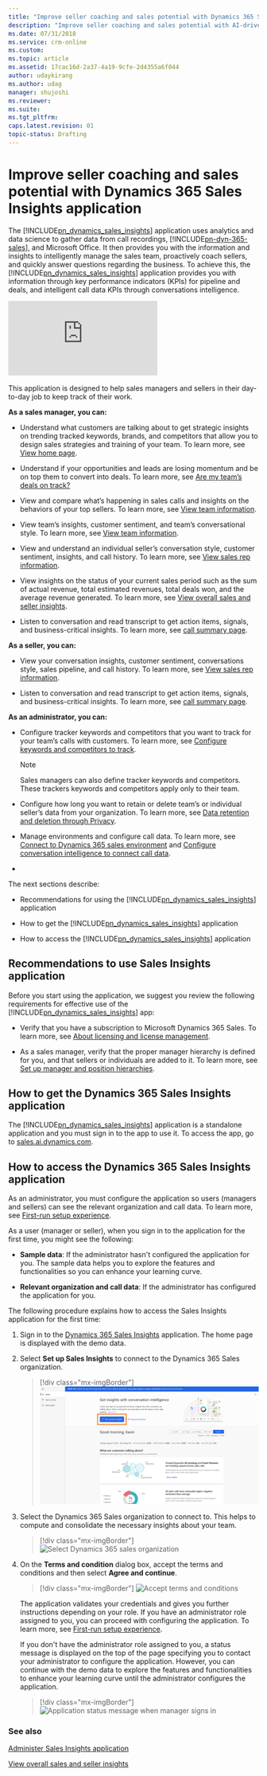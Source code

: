 ```yaml
---
title: "Improve seller coaching and sales potential with Dynamics 365 Sales Insights application | MicrosoftDocs"
description: "Improve seller coaching and sales potential with AI-driven insights readily available for Dynamics 365 Sales Insights"
ms.date: 07/31/2018
ms.service: crm-online
ms.custom: 
ms.topic: article
ms.assetid: 17cac16d-2a37-4a19-9cfe-2d4355a6f044
author: udaykirang
ms.author: udag
manager: shujoshi
ms.reviewer: 
ms.suite: 
ms.tgt_pltfrm: 
caps.latest.revision: 01
topic-status: Drafting
---
```


# Improve seller coaching and sales potential with Dynamics 365 Sales Insights application

The [!INCLUDE[pn_dynamics_sales_insights](../includes/pn-dynamics-sales-insights.md)] application uses analytics and data science to gather data from call recordings, [!INCLUDE[pn-dyn-365-sales](../includes/pn-dyn-365-sales.md)], and Microsoft Office. It then provides you with the information and insights to intelligently manage the sales team, proactively coach sellers, and quickly answer questions regarding the business. To achieve this, the [!INCLUDE[pn_dynamics_sales_insights](../includes/pn-dynamics-sales-insights.md)] application provides you with information through key performance indicators (KPIs) for pipeline and deals, and intelligent call data KPIs through conversations intelligence.

<div class=embeddedvideo><iframe src=https://go.microsoft.com/fwlink/?linkid=2099797 frameborder=0 allowfullscreen=></iframe></div>

This application is designed to help sales managers and sellers in their day-to-day job to keep track of their work. 

**As a sales manager, you can:**

-	Understand what customers are talking about to get strategic insights on trending tracked keywords, brands, and competitors that allow you to design sales strategies and training of your team. To learn more, see [View home page](dynamics365-sales-insights-app-home-page.md).

-	Understand if your opportunities and leads are losing momentum and be on top them to convert into deals. To learn more, see [Are my team’s deals on track?](dynamics365-sales-insights-app-home-page.md#are-my-teams-deals-on-track) 

-	View and compare what’s happening in sales calls and insights on the behaviors of your top sellers. To learn more, see [View team information](conversation-intelligence-team-overview.md).

-	View team’s insights, customer sentiment, and team’s conversational style. To learn more, see [View team information](conversation-intelligence-team-overview.md).

-	View and understand an individual seller’s conversation style, customer sentiment, insights, and call history. To learn more, see [View sales rep information](conversation-intelligence-seller-details.md).

-	View insights on the status of your current sales period such as the sum of actual revenue, total estimated revenues, total deals won, and the average revenue generated. To learn more, see [View overall sales and seller insights](dynamics365-sales-insights-app-home-page.md).

-	Listen to conversation and read transcript to get action items, signals, and business-critical insights. To learn more, see [call summary page]().  

**As a seller, you can:**

-	View your conversation insights, customer sentiment, conversations style, sales pipeline, and call history. To learn more,  see [View sales rep information](conversation-intelligence-seller-details.md).

-	Listen to conversation and read transcript to get action items, signals, and business-critical insights. To learn more, see [call summary page](). 

**As an administrator, you can:**

-	Configure tracker keywords and competitors that you want to track for your team’s calls with customers. To learn more, see [Configure keywords and competitors to track](configure-keywords-competitors.md).

    > [!NOTE]
    > Sales managers can also define tracker keywords and competitors. These trackers keywords and competitors apply only to their team.

-	Configure how long you want to retain or delete team’s or individual seller’s data from your organization. To learn more, see [Data retention and deletion through Privacy](data-retention-deletion-policy.md).

-	Manage environments and configure call data. To learn more, see [Connect to Dynamics 365 sales environment](connect-dynamics365-sales-environment.md) and [Configure conversation intelligence to connect call data](configure-conversation-intelligence-call-data.md).

-	




The next sections describe:

- Recommendations for using the [!INCLUDE[pn_dynamics_sales_insights](../includes/pn-dynamics-sales-insights.md)] application

- How to get the [!INCLUDE[pn_dynamics_sales_insights](../includes/pn-dynamics-sales-insights.md)] application

- How to access the [!INCLUDE[pn_dynamics_sales_insights](../includes/pn-dynamics-sales-insights.md)] application


## Recommendations to use Sales Insights application

Before you start using the application, we suggest you review the following requirements for effective use of the [!INCLUDE[pn_dynamics_sales_insights](../includes/pn-dynamics-sales-insights.md)] app:

-	Verify that you have a subscription to Microsoft Dynamics 365 Sales. To learn more, see [About licensing and license management](https://docs.microsoft.com/power-platform/admin/wp-license-management). 

- As a sales manager, verify that the proper manager hierarchy is defined for you, and that sellers or individuals are added to it. To learn more, see [Set up manager and position hierarchies](/dynamics365/customer-engagement/admin/hierarchy-security#set-up-manager-and-position-hierarchies).

## How to get the Dynamics 365 Sales Insights application

The [!INCLUDE[pn_dynamics_sales_insights](../includes/pn-dynamics-sales-insights.md)] application is a standalone application and you must sign in to the app to use it. To access the app, go to [sales.ai.dynamics.com](https://sales.ai.dynamics.com/).

## How to access the Dynamics 365 Sales Insights application

As an administrator, you must configure the application so users (managers and sellers) can see the relevant organization and call data. To learn more, see [First-run setup experience](fre-setup-sales-insight-app.md).

As a user (manager or seller), when you sign in to the application for the first time, you might see the following:

- **Sample data**: If the administrator hasn't configured the application for you. The sample data helps you to explore the features and functionalities so you can enhance your learning curve.

- **Relevant organization and call data**: If the administrator has configured the application for you.

The following procedure explains how to access the Sales Insights application for the first time:

1.	Sign in to the [Dynamics 365 Sales Insights](https://sales.ai.dynamics.com/) application. The home page is displayed with the demo data.

2.	Select **Set up Sales Insights** to connect to the Dynamics 365 Sales organization.

    > [!div class="mx-imgBorder"]
    > ![Sales insights application first sign-in](media/si-app-manager-first-signin.png "Sales insights application first sign-in")

3.	Select the Dynamics 365 Sales organization to connect to. This helps to compute and consolidate the necessary insights about your team.

    > [!div class="mx-imgBorder"]
    > ![Select Dynamics 365 sales organization](media/si-app-select-organization.png  "Select Dynamics 365 sales organization")

4.	On the **Terms and condition** dialog box, accept the terms and conditions and then select **Agree and continue**.

    > [!div class="mx-imgBorder"]
    > ![Accept terms and conditions](media/si-app-tnc.png  "Accept terms and conditions")

	The application validates your credentials and gives you further instructions depending on your role. If you have an administrator role assigned to you, you can proceed with configuring the application. To learn more, see [First-run setup experience](fre-setup-sales-insight-app.md).
    
    If you don't have the administrator role assigned to you, a status message is displayed on the top of the page specifying you to contact your administrator to configure the application. However, you can continue with the demo data to explore the features and functionalities to enhance your learning curve until the administrator configures the application.
    
    > [!div class="mx-imgBorder"]
    > ![Application status message when manager signs in](media/si-app-admin-message-bar-manager.png  "Application status message when manager signs in")

### See also

[Administer Sales Insights application](intro-admin-guide-sales-insights.md#administer-sales-insights-application)

[View overall sales and seller insights](dynamics365-sales-insights-app-home-page.md)
